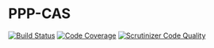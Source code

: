 PPP-CAS
=======

[![Build Status](https://scrutinizer-ci.com/g/ProjetPP/PPP-CAS/badges/build.png?b=master)](https://scrutinizer-ci.com/g/ProjetPP/PPP-CAS/build-status/master)
[![Code Coverage](https://scrutinizer-ci.com/g/ProjetPP/PPP-CAS/badges/coverage.png?b=master)](https://scrutinizer-ci.com/g/ProjetPP/PPP-CAS/?branch=master)
[![Scrutinizer Code Quality](https://scrutinizer-ci.com/g/ProjetPP/PPP-CAS/badges/quality-score.png?b=master)](https://scrutinizer-ci.com/g/ProjetPP/PPP-CAS/?branch=master)
